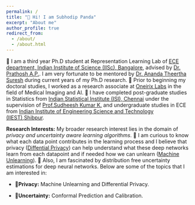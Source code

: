```yaml
---
permalink: /
title: "👋 Hi! I am Subhodip Panda"
excerpt: "About me"
author_profile: true
redirect_from: 
  - /about/
  - /about.html
---
```


🚀 I am a third year Ph.D student at Representation Learning Lab of [ECE department, Indian Institute of Science (IISc), Bangalore](https://ece.iisc.ac.in/), advised by [Dr. Prathosh A.P.](https://sites.google.com/view/prathosh/home). I am very fortunate to be mentored by [Dr. Ananda Theertha Suresh](http://theertha.info/) during current years of my Ph.D research.
🚀 Prior to beginning my doctoral studies, I worked as a research associate at [Oneirix Labs](https://www.oneirix.com/) in the field of Medical Imaging and AI.
🚀 I have completed post-graduate studies in Statistics from [Indian Statistical Institute (ISI), Chennai](https://www.isichennai.res.in/) under the supervision of [Prof.Sudheesh Kumar K.](https://www.isichennai.res.in/~skkattu) and undergraduate studies in ECE from [Indian Institute of Engineering Science and Technology (IIEST),Shibpur](https://www.iiests.ac.in/).

**Research Interests:** My broader research interest lies in the domain of *privacy and uncertainty aware learning algorithms*. 🤔 I am curious to know what each data point contributes in the learning process and I believe that privacy ([Diffential Privacy](https://en.wikipedia.org/wiki/Differential_privacy)) can help understand what these deep networks learn from each datapoint and if needed how we can unlearn ([Machine Unlearning](https://arxiv.org/abs/2209.02299)). 🤔 Also, I am fascinated by distribution free uncertainty estimations for deep neural networks.
Below are some of the topics that I am interested in:

- **📍Privacy:** Machine Unlearning and Differential Privacy.
<!-- I am creating a community on Machine Unleanrning as this is a fairly new area. Please join the group: [Machine-Unleanrning](https://discord.gg/YU9T5pvF) if interested. -->
- **📍Uncertainty:** Conformal Prediction and Calibration.
<!-- - **AI for Climate Change:** Novel Applications of representation learning for climate change problems. If you are interested to know more click here to join the group: [AI4ClimateChange](https://discord.gg/erxxGtY2) -->